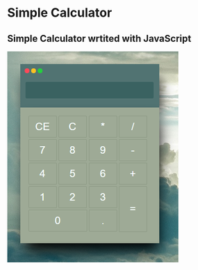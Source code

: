 # Simple  Calculator 
## Simple Calculator wrtited with JavaScript ##

![Demo](https://github.com/Taalaybek/simplecalc/blob/appjs/img/Calculator.png)
